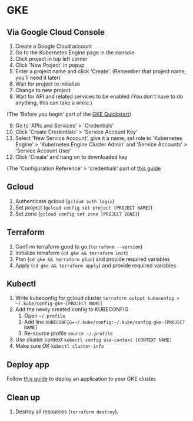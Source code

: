 # GKE

## Via Google Cloud Console

1. Create a Google Cloud account
2. Go to the Kubernetes Engine page in the console
3. Click project in top left corner
4. Click 'New Project' in popup
5. Enter a project name and click 'Create'. (Remember that project name, you'll need it later)
6. Wait for project to initialize
7. Change to new project
8. Wait for API and related services to be enabled (You don't have to do anything, this can take a while.)

(The 'Before you begin' part of the [GKE Quickstart](https://cloud.google.com/kubernetes-engine/docs/quickstart))

9. Go to 'APIs and Services' > 'Credentials'
10. Click 'Create Credentials' > 'Service Account Key'
11. Select 'New Service Account', give it a name, set role to 'Kubernetes Engine' > 'Kubernetes Engine Cluster Admin' and 'Service Accounts' > 'Service Account User'
12. Click 'Create' and hang on to downloaded key

(The 'Configuration Reference' > 'credentials' part of [this guide](https://www.terraform.io/docs/providers/google/index.html#authentication-json-file)

## Gcloud

1. Authenticate gcloud (`gcloud auth login`)
2. Set project (`gcloud config set project [PROJECT NAME]`)
3. Set zone (`gcloud config set zone [PROJECT ZONE]`)

## Terraform

1. Confirm terraform good to go (`terraform --version`)
2. Initialize terraform (`cd gke && terraform init`)
3. Plan (`cd gke && terraform plan`) and provide required variables
4. Apply (`cd gke && terraform apply`) and provide required variables

## Kubectl

1. Write kubeconfig for gcloud cluster `terraform output kubeconfig > ~/.kube/config-gke-[PROJECT NAME]`
2. Add the newly created config to KUBECONFIG
    1. Open `~/.profile`
    2. Add line `KUBECONFIG=~/.kube/config:~/.kube/config-gke-[PROJECT NAME]`
    3. Re-source profile `source ~/.profile`
3. Use cluster context `kubectl config use-context [CONTEXT NAME]`
4. Make sure OK `kubectl cluster-info`

## Deploy app

Follow [this guide](./../app/README.md) to deploy an application to your GKE cluster.

## Clean up

1. Destroy all resources (`terraform destroy`).
